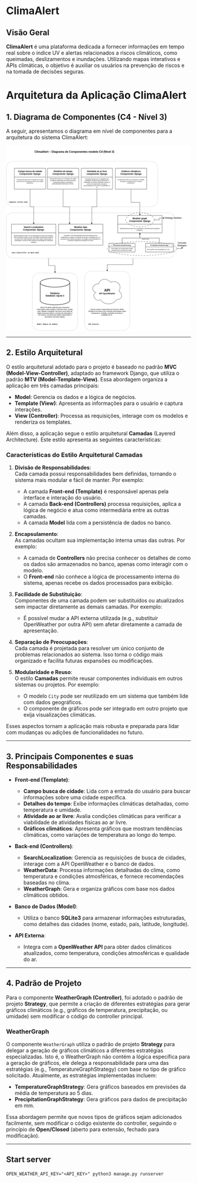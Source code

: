 # ClimaAlert

## Visão Geral

**ClimaAlert** é uma plataforma dedicada a fornecer informações em tempo real sobre o índice UV e alertas relacionados a riscos climáticos, como queimadas, deslizamentos e inundações. Utilizando mapas interativos e APIs climáticas, o objetivo é auxiliar os usuários na prevenção de riscos e na tomada de decisões seguras.

# Arquitetura da Aplicação ClimaAlert

## 1. Diagrama de Componentes (C4 - Nível 3)
A seguir, apresentamos o diagrama em nível de componentes para a arquitetura do sistema ClimaAlert:

![Diagrama de Componentes](images/diagrama-de-componentes.png)  

---

## 2. Estilo Arquitetural
O estilo arquitetural adotado para o projeto é baseado no padrão **MVC (Model-View-Controller)**, adaptado ao framework Django, que utiliza o padrão **MTV (Model-Template-View)**. Essa abordagem organiza a aplicação em três camadas principais:

- **Model**: Gerencia os dados e a lógica de negócios.
- **Template (View)**: Apresenta as informações para o usuário e captura interações.
- **View (Controller)**: Processa as requisições, interage com os modelos e renderiza os templates.

Além disso, a aplicação segue o estilo arquitetural **Camadas** (Layered Architecture). Este estilo apresenta as seguintes características:

### Características do Estilo Arquitetural **Camadas**
1. **Divisão de Responsabilidades**:  
   Cada camada possui responsabilidades bem definidas, tornando o sistema mais modular e fácil de manter. Por exemplo:
   - A camada **Front-end (Template)** é responsável apenas pela interface e interação do usuário.
   - A camada **Back-end (Controllers)** processa requisições, aplica a lógica de negócio e atua como intermediária entre as outras camadas.
   - A camada **Model** lida com a persistência de dados no banco.

2. **Encapsulamento**:  
   As camadas ocultam sua implementação interna umas das outras. Por exemplo:
   - A camada de **Controllers** não precisa conhecer os detalhes de como os dados são armazenados no banco, apenas como interagir com o modelo.
   - O **Front-end** não conhece a lógica de processamento interna do sistema, apenas recebe os dados processados para exibição.

3. **Facilidade de Substituição**:  
   Componentes de uma camada podem ser substituídos ou atualizados sem impactar diretamente as demais camadas. Por exemplo:
   - É possível mudar a API externa utilizada (e.g., substituir OpenWeather por outra API) sem afetar diretamente a camada de apresentação.

4. **Separação de Preocupações**:  
   Cada camada é projetada para resolver um único conjunto de problemas relacionados ao sistema. Isso torna o código mais organizado e facilita futuras expansões ou modificações.

5. **Modularidade e Reuso**:  
   O estilo **Camadas** permite reusar componentes individuais em outros sistemas ou projetos. Por exemplo:
   - O modelo `City` pode ser reutilizado em um sistema que também lide com dados geográficos.
   - O componente de gráficos pode ser integrado em outro projeto que exija visualizações climáticas.

Esses aspectos tornam a aplicação mais robusta e preparada para lidar com mudanças ou adições de funcionalidades no futuro.

---

## 3. Principais Componentes e suas Responsabilidades
- **Front-end (Template)**:
  - **Campo busca de cidade**: Lida com a entrada do usuário para buscar informações sobre uma cidade específica.
  - **Detalhes do tempo**: Exibe informações climáticas detalhadas, como temperatura e umidade.
  - **Atividade ao ar livre**: Avalia condições climáticas para verificar a viabilidade de atividades físicas ao ar livre.
  - **Gráficos climáticos**: Apresenta gráficos que mostram tendências climáticas, como variações de temperatura ao longo do tempo.

- **Back-end (Controllers)**:
  - **SearchLocalization**: Gerencia as requisições de busca de cidades, interage com a API OpenWeather e o banco de dados.
  - **WeatherData**: Processa informações detalhadas do clima, como temperatura e condições atmosféricas, e fornece recomendações baseadas no clima.
  - **WeatherGraph**: Gera e organiza gráficos com base nos dados climáticos obtidos.

- **Banco de Dados (Model)**:
  - Utiliza o banco **SQLite3** para armazenar informações estruturadas, como detalhes das cidades (nome, estado, país, latitude, longitude).

- **API Externa**:
  - Integra com a **OpenWeather API** para obter dados climáticos atualizados, como temperatura, condições atmosféricas e qualidade do ar.

---

## 4. Padrão de Projeto
Para o componente **WeatherGraph (Controller)**, foi adotado o padrão de projeto **Strategy**, que permite a criação de diferentes estratégias para gerar gráficos climáticos (e.g., gráficos de temperatura, precipitação, ou umidade) sem modificar o código do controller principal.

### WeatherGraph

O componente `WeatherGraph` utiliza o padrão de projeto **Strategy** para delegar a geração de gráficos climáticos a diferentes estratégias especializadas. Isto é, o WeatherGraph não contém a lógica específica para a geração de gráficos, ele delega a responsabilidade para uma das estratégias (e.g., TemperatureGraphStrategy) com base no tipo de gráfico solicitado. Atualmente, as estratégias implementadas incluem:

- **TemperatureGraphStrategy**: Gera gráficos baseados em previsões da média de temperatura ao 5 dias.
- **PrecipitationGraphStrategy**: Gera gráficos para dados de precipitação em mm.

Essa abordagem permite que novos tipos de gráficos sejam adicionados facilmente, sem modificar o código existente do controller, seguindo o princípio de **Open/Closed** (aberto para extensão, fechado para modificação). 

---


## Start server

```
OPEN_WEATHER_API_KEY="<API_KEY>" python3 manage.py runserver
```
